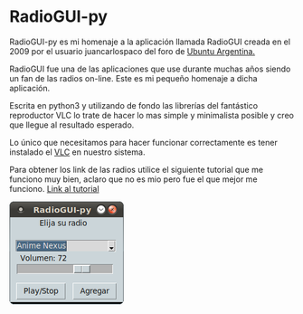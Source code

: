 # RadioGUI-py

RadioGUI-py es mi homenaje a la aplicación llamada RadioGUI creada en el 2009 por el usuario juancarlospaco del foro de [Ubuntu Argentina.](https://ubuntuforums.org/showthread.php?t=1162559)

RadioGUI fue una de las aplicaciones que use durante muchas años siendo un fan de las radios on-line. Este es mi pequeño homenaje a dicha aplicación.

Escrita en python3 y utilizando de fondo las librerías del fantástico reproductor VLC lo trate de hacer lo mas simple y minimalista posible y creo que 
llegue al resultado esperado.

Lo único que necesitamos para hacer funcionar correctamente es tener instalado el [VLC](https://www.videolan.org/vlc/index.es.html) en nuestro sistema.

Para obtener los link de las radios utilice el siguiente tutorial que me funciono muy bien, aclaro que no es mio pero fue el que mejor me funciono. [Link al tutorial](https://geekland.eu/obtener-la-url-para-escuchar-radio-en-streaming/)



![RadioGUI-py](https://raw.githubusercontent.com/due204/RadioGUI-py/main/RadioGUI-py_screenshot.png)
